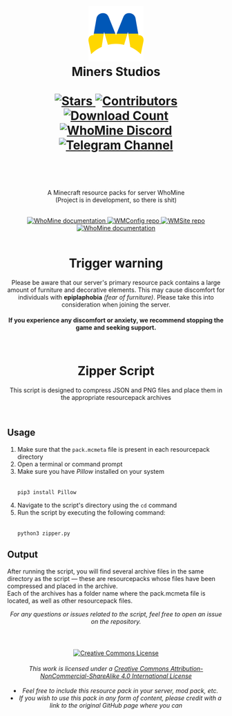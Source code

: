 <!--suppress HtmlDeprecatedAttribute -->
<div align="center">
  <h1>
    <a href="https://minersstudios.com">
      <img alt="MinersStudios" src="https://raw.githubusercontent.com/MinersStudios/.github/main/assets/logos/logo_ua.svg" width="128">
    </a>
    <br>
    Miners Studios
    <br><br>
    <div>
      <a href="https://git.minersstudios.com/WMResources/stargazers">
        <picture>
          <source media="(prefers-color-scheme: light)" srcset="https://img.shields.io/github/stars/MinersStudios/WMResources?style=for-the-badge&color=f9ebbf&labelColor=fcf6e4">
          <img alt="Stars" src="https://img.shields.io/github/stars/MinersStudios/WMResources?style=for-the-badge&color=f9ebbf&labelColor=302d41">
        </picture>
      </a>
      <a href="https://github.com/MinersStudios/WMResources/contributors">
        <picture>
          <source media="(prefers-color-scheme: light)" srcset="https://img.shields.io/github/contributors/MinersStudios/WMResources?style=for-the-badge&color=d5c3f0&labelColor=ECE3F9">
          <img alt="Contributors" src="https://img.shields.io/github/contributors/MinersStudios/WMResources?style=for-the-badge&color=d5c3f0&labelColor=302d41">
        </picture>
      </a>
      <a href="#">
        <picture>
          <source media="(prefers-color-scheme: light)" srcset="https://img.shields.io/github/downloads/MinersStudios/WMResources/total?style=for-the-badge&color=b0e99e&labelColor=e1f9d9">
          <img alt="Download Count" src="https://img.shields.io/github/downloads/MinersStudios/WMResources/total?style=for-the-badge&color=b0e99e&labelColor=302d41">
        </picture>
      </a>
      <br>
      <a href="https://whomine.net/discord">
        <picture>
          <source media="(prefers-color-scheme: light)" srcset="https://img.shields.io/discord/928575868643733535?style=for-the-badge&label=WhoMine&logo=discord&color=c9cbff&logoColor=363636&labelColor=e8e9ff">
          <img alt="WhoMine Discord" src="https://img.shields.io/discord/928575868643733535?style=for-the-badge&label=WhoMine&logo=discord&color=c9cbff&logoColor=d9e0ee&labelColor=302d41">
        </picture>
      </a>
      <a href="https://whomine.net/telegram">
        <picture>
          <source media="(prefers-color-scheme: light)" srcset="https://img.shields.io/badge/telegram-black?style=for-the-badge&logo=telegram&color=c9cbff&logoColor=363636&labelColor=e8e9ff">
          <img alt="Telegram Channel" src="https://img.shields.io/badge/telegram-black?style=for-the-badge&logo=telegram&color=c9cbff&logoColor=d9e0ee&labelColor=302d41">
        </picture>
      </a>
    </div>
    <br>
  </h1>
  <br>
  <p>
    A Minecraft resource packs for server WhoMine<br>
    (Project is in development, so there is shit)
  </p>
  <br>
  <a href="https://github.com/MinersStudios/WhoMine">
    <picture>
      <source media="(prefers-color-scheme: light)" srcset="https://github-readme-stats-git-masterrstaa-rickstaa.vercel.app/api/pin/?username=MinersStudios&repo=WhoMine&icon_color=baa8d5&hide_border=true&border_radius=20&title_color=baa8d5&bg_color=c5c5c91e&cache_seconds=86400">
      <img alt="WhoMine documentation" src="https://github-readme-stats-git-masterrstaa-rickstaa.vercel.app/api/pin/?username=MinersStudios&repo=WhoMine&icon_color=d5c3f0&hide_border=true&theme=dark&border_radius=20&title_color=d5c3f0&bg_color=39363f1e&cache_seconds=86400" width="49%">
    </picture>
  </a>
  <a href="https://github.com/MinersStudios/WMConfig">
    <picture>
      <source media="(prefers-color-scheme: light)" srcset="https://github-readme-stats-git-masterrstaa-rickstaa.vercel.app/api/pin/?username=MinersStudios&repo=WMConfig&icon_color=baa8d5&hide_border=true&border_radius=20&title_color=baa8d5&bg_color=c5c5c91e&cache_seconds=86400">
      <img alt="WMConfig repo" src="https://github-readme-stats-git-masterrstaa-rickstaa.vercel.app/api/pin/?username=MinersStudios&repo=WMConfig&icon_color=d5c3f0&hide_border=true&theme=dark&border_radius=20&title_color=d5c3f0&bg_color=39363f1e&cache_seconds=86400" width="49%">
    </picture>
  </a>
  <a href="https://github.com/MinersStudios/WMSite">
    <picture>
      <source media="(prefers-color-scheme: light)" srcset="https://github-readme-stats-git-masterrstaa-rickstaa.vercel.app/api/pin/?username=MinersStudios&repo=WMSite&icon_color=baa8d5&hide_border=true&border_radius=20&title_color=baa8d5&bg_color=c5c5c91e&cache_seconds=86400">
      <img alt="WMSite repo" src="https://github-readme-stats-git-masterrstaa-rickstaa.vercel.app/api/pin/?username=MinersStudios&repo=WMSite&icon_color=d5c3f0&hide_border=true&theme=dark&border_radius=20&title_color=d5c3f0&bg_color=39363f1e&cache_seconds=86400" width="49%">
    </picture>
  </a>
  <a href="https://github.com/MinersStudios/WMDocs">
    <picture>
      <source media="(prefers-color-scheme: light)" srcset="https://github-readme-stats-git-masterrstaa-rickstaa.vercel.app/api/pin/?username=MinersStudios&repo=WMDocs&icon_color=baa8d5&hide_border=true&border_radius=20&title_color=baa8d5&bg_color=c5c5c91e&cache_seconds=86400">
      <img alt="WhoMine documentation" src="https://github-readme-stats-git-masterrstaa-rickstaa.vercel.app/api/pin/?username=MinersStudios&repo=WMDocs&icon_color=d5c3f0&hide_border=true&theme=dark&border_radius=20&title_color=d5c3f0&bg_color=39363f1e&cache_seconds=86400" width="49%">
    </picture>
  </a>
  <br><br>
  <h1>Trigger warning</h1>
  <p>
     Please be aware that our server's primary resource pack contains a large amount of furniture and decorative elements.
     This may cause discomfort for individuals with <b>epiplaphobia</b> <i>(fear of furniture)</i>. Please take this into consideration when joining the server.<br>
     <h4>If you experience any discomfort or anxiety, we recommend stopping the game and seeking support.</h4>
  </p>
  <br>
  <h1>Zipper Script</h1>
  <p>This script is designed to compress JSON and PNG files and place them in the appropriate resourcepack archives</p>
  <div align="left">
    <br>
    <h2>Usage</h2>
    <ol>
        <li>Make sure that the <code>pack.mcmeta</code> file is present in each resourcepack directory</li>
        <li>Open a terminal or command prompt</li>
        <li>
            Make sure you have <i>Pillow</i> installed on your system<br><br>
            <pre><code>pip3 install Pillow</code></pre>
        </li>
        <li>Navigate to the script's directory using the <code>cd</code> command</li>
        <li>
          Run the script by executing the following command:<br><br>
          <pre><code>python3 zipper.py</code></pre>
        </li>
    </ol>
    <h2>Output</h2>
    <p>
       After running the script, you will find several archive files in the same directory as the script — these are resourcepacks whose files have been compressed and placed in the archive.<br>
       Each of the archives has a folder name where the pack.mcmeta file is located, as well as other resourcepack files.
    </p>
  </div>
  <p><i>For any questions or issues related to the script, feel free to open an issue on the repository.</i></p> 
  <h1></h1>
  <br>
  <a rel="license" target="_blank" href="https://creativecommons.org/licenses/by-nc-sa/4.0">
    <img alt="Creative Commons License" src="https://i.creativecommons.org/l/by-nc-sa/4.0/88x31.png" />
  </a>
  <h6>
    This work is licensed under a <a rel="license" href="https://creativecommons.org/licenses/by-nc-sa/4.0">Creative Commons Attribution-NonCommercial-ShareAlike 4.0 International License</a>
    <br><br>
    <li>Feel free to include this resource pack in your server, mod pack, etc.</li>
    <li>If you wish to use this pack in any form of content, please credit with a link to the original GitHub page where you can</li>
  </h6>
</div>
